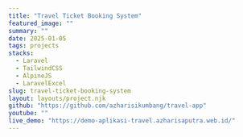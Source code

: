 ```yaml
---
title: "Travel Ticket Booking System"
featured_image: ""
summary: ""
date: 2025-01-05
tags: projects
stacks:
  - Laravel
  - TailwindCSS
  - AlpineJS
  - LaravelExcel
slug: travel-ticket-booking-system
layout: layouts/project.njk
github: "https://github.com/azharisikumbang/travel-app"
youtube: ""
live_demo: "https://demo-aplikasi-travel.azharisaputra.web.id/"
---
```

